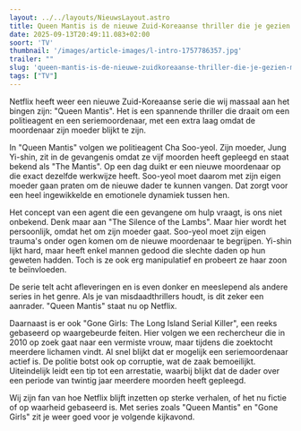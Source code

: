 ```yaml
---
layout: ../../layouts/NieuwsLayout.astro
title: Queen Mantis is de nieuwe Zuid-Koreaanse thriller die je gezien moet hebben
date: 2025-09-13T20:49:11.083+02:00
soort: 'TV'
thumbnail: '/images/article-images/l-intro-1757786357.jpg'
trailer: ""
slug: 'queen-mantis-is-de-nieuwe-zuidkoreaanse-thriller-die-je-gezien-moet-hebben'
tags: ["TV"]
---
```


Netflix heeft weer een nieuwe Zuid-Koreaanse serie die wij massaal aan het
bingen zijn: "Queen Mantis". Het is een spannende thriller die draait om een
politieagent en een seriemoordenaar, met een extra laag omdat de moordenaar zijn
moeder blijkt te zijn.

In "Queen Mantis" volgen we politieagent Cha Soo-yeol. Zijn moeder, Jung
Yi-shin, zit in de gevangenis omdat ze vijf moorden heeft gepleegd en staat
bekend als "The Mantis". Op een dag duikt er een nieuwe moordenaar op die exact
dezelfde werkwijze heeft. Soo-yeol moet daarom met zijn eigen moeder gaan praten
om de nieuwe dader te kunnen vangen. Dat zorgt voor een heel ingewikkelde en
emotionele dynamiek tussen hen.

Het concept van een agent die een gevangene om hulp vraagt, is ons niet
onbekend. Denk maar aan "The Silence of the Lambs". Maar hier wordt het
persoonlijk, omdat het om zijn moeder gaat. Soo-yeol moet zijn eigen trauma's
onder ogen komen om de nieuwe moordenaar te begrijpen. Yi-shin lijkt hard, maar
heeft enkel mannen gedood die slechte daden op hun geweten hadden. Toch is ze
ook erg manipulatief en probeert ze haar zoon te beïnvloeden.

De serie telt acht afleveringen en is even donker en meeslepend als andere
series in het genre. Als je van misdaadthrillers houdt, is dit zeker een
aanrader. "Queen Mantis" staat nu op Netflix.

Daarnaast is er ook "Gone Girls: The Long Island Serial Killer", een reeks
gebaseerd op waargebeurde feiten. Hier volgen we een rechercheur die in 2010 op
zoek gaat naar een vermiste vrouw, maar tijdens die zoektocht meerdere lichamen
vindt. Al snel blijkt dat er mogelijk een seriemoordenaar actief is. De politie
botst ook op corruptie, wat de zaak bemoeilijkt. Uiteindelijk leidt een tip tot
een arrestatie, waarbij blijkt dat de dader over een periode van twintig jaar
meerdere moorden heeft gepleegd.

Wij zijn fan van hoe Netflix blijft inzetten op sterke verhalen, of het nu
fictie of op waarheid gebaseerd is. Met series zoals "Queen Mantis" en "Gone
Girls" zit je weer goed voor je volgende kijkavond.